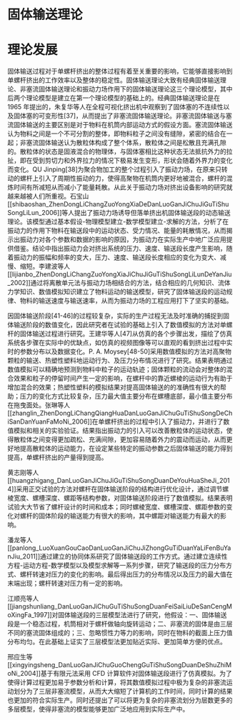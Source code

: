 # 固体输送理论

# 理论发展

固体输送过程对于单螺杆挤出的整体过程有着至关重要的影响，它能够直接影响到单螺杆挤出的工作效率以及整体的稳定性。固体输送理论大致有经典固体输送理论、非塞流固体输送理论和振动力场作用下的固体输送理论这三个理论模型，其中后两个理论模型是建立在第一个理论模型的基础上的。经典固体输送理论是在 1965 年提出的，朱复华等人在全程可视化挤出机中观察到了固体塞的不连续性以及固体塞的可变形性[37]，从而提出了非塞流固体输送理论。非塞流固体输送与塞流固体输送的主要区别是对于物料在机筒内部运动方式的假设方面。塞流固体输送认为物料之间是一个不可分割的整体，即物料粒子之间没有缝隙，紧密的结合在一起；非塞流固体输送认为散粒体构成了整个体系，散粒体之间是松散且充满孔隙的。散粒体的状态是固液混合的物理体，与固体塞相比这种状态无法抵抗外力的拉扯，即在受到剪切力和外界拉力的情况下极易发生变形，形状会随着外界力的变化而变化。QU Jinping[38]为聚合物加工的整个过程引入了振动力场，在原来只转动的螺杆上引入了周期性振动的力，使得高聚物在机筒内更好地被混合，螺杆的混炼时间有所减短从而减小了能量耗散。从此关于振动力场对挤出设备影响的研究就越来越被人们所重视。石宝山[[shibaoshan_ZhenDongLiChangZuoYongXiaDeDanLuoGanJiChuJiGuTiShuSongLiLun_2006]]等人提出了振动力场诱导但落单挤出机固体输送段的动态输送理论。该模型通过基本假设-物理模型建立-数学模型建立-求解的方法，分析了在振动力的作用下物料在输送段中的运动状态、受力情况、能量的耗散情况，从而揭示出振动力对各个参数和数据的影响的原因，为振动力在实际生产中地广泛应用提供借鉴。结论中指出振动力会对挤出系统的压力、速度、输送段长度产生影响，随着振动力的振幅和频率的变大，压力、速度、输送段长度相应的变化为变大、减慢、缩短。李建波等人[[lijianbo_ZhenDongLiChangZuoYongXiaJiChuJiGuTiShuSongLiLunDeYanJiu_2002]]通过将离散单元法与振动力场相结合的方法，结合相应的几何知识、流体力学知识、数值模拟知识建立了物料运动的输送模型，研究了固体输送段的运动规律、物料的输送速度与输送速率，从而为振动力场的工程应用打下了坚实的基础。

因固体输送阶段[41-46]的过程较复杂，实际的生产过程无法及时准确的捕捉到固体输送阶段的数值变化，因此研究者在试验的基础上引入了数值模拟的方法对单螺杆的固体输送过程进行研究。王建华等人[47]从仿真的各个步骤出发，描绘了仿真系统各步骤在实际中的优缺点，如仿真的视频图像等可以直观的看到挤出过程中实时的参数分布以及数据变化。P. A. Moysey[48-50]采用数值模拟的方法对高聚物颗粒的输送、热塑性塑料地运动行为、及压力分布情况进行了研究。结果表明通过数值模拟可以精确地预测到物料中粒子的运动轨迹；固体颗粒的流动会对整体的混合效果和粒子的停留时间产生一定的影响，在螺杆中的靠近螺棱的运动行为有助于增加混合的效果；热塑性塑料的模拟结果对提高固体输送的的准确性有很大的帮助；压力的变化方式比较复杂，压力最大值主要分布在螺槽底部，最小值主要分布在拖曳面处。张琳等人[[zhanglin_ZhenDongLiChangQiangHuaDanLuoGanJiChuGuTiShuSongDeChiSanDanYuanFaMoNi_2006]]在单螺杆挤出的过程中引入了振动力，并进行了数值模拟和相关的实验验证。结果指出振动力的引入可以改善散粒体的运动状态，使得散粒体之间变得更加疏松、充满间隙，更加容易随着外力的震动而运动，从而更好地提高散粒体的运动能力，在设定某些特定的振动参数之后固体输送的能力得到提高，单螺杆挤出的产量得到提高。

黄志刚等人[[huangzhigang_DanLuoGanJiChuJiGuTiShuSongDuanDeYouHuaSheJi_2014]]采用正交试验的方法对螺杆在固体输送阶段的结构进行优化设计，通过调节螺棱宽度、螺槽深度、螺距等结构参数，对固体输送阶段进行了数值模拟。结果表明试验大大节省了螺杆设计的时间和成本；同时螺棱宽度、螺槽深度、螺距参数的变化对螺杆的固体阶段的输送能力有很大的影响，其中螺距对输送能力有最大的影响。

潘龙等人[[panlong_LuoXuanGouCaoDanLuoGanJiChuJiZhongGuTiDuanYaLiFenBuYanJiu_2011]]通过建立的协同体系研究了固体输送段的工作方式。通过建立连续性方程-运动方程-数学模型以及模型求解等一系列步骤，研究了输送段的压力分布方式、螺杆转速对压力的变化的影响。最后得出压力的分布情况以及压力的最大值在末端出现；螺杆转速对压力有一定的影响。

江顺亮等人[[jiangshunliang_DanLuoGanJiChuGuTiShuSongDuanFeiSaiLiuDeSanCengMoXingFa_1997]]对固体输送段的三层模型法进行了研究，他假设：一、固体输送段是一个稳态过程，机筒相对于螺杆做轴向旋转运动；二、非塞流的固体是由三层不同的塞流固体组成的；三、忽略惯性力等力的影响，同时在物料的截面上压力值分布均匀。在此基础上证实了三层模型法更加贴近实际、更加简单方便的优点。

邢应生等[[xingyingsheng_DanLuoGanJiChuGuoChengGuTiShuSongDuanDeShuZhiMoNi_2004]]基于有限元法采用 CFD 计算软件对固体输送段进行了仿真模拟。为了使得计算过程更加易于参数分析和计算，将其数值模拟过程中极为复杂的非塞流运动划分为了三层非塞流模型，从而大大缩短了计算机的工作时间，同时计算的结果也更加的符合实际生产。同时还提出了可以将更为复杂的非塞流划分为层数更多的多层模型，使得非塞流的模型能够更加广泛地应用到实际生产中。

